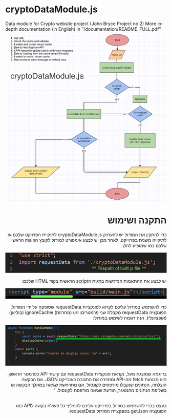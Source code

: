 # cryptoDataModule.js
Data module for Crypto website project (John Bryce Project no.2)
More in-depth documentation (in English) in "/documentation/README_FULL.pdf"
![plot](./documentation/DataModule_Flowchart_v2.png)
<div dir="rtl">
<h1>התקנה ושימוש</h1>
כדי להתקין את המודול יש להעתיק cryptoDataModule.js לתיקיית הפרויקט שלכם או לתיקייה משנית בפרוייקט. לאחר מכן יש לבצע אימפורט למודול לקובץ הmain הראשי שלכם כמו שמופיע להלן:

![plot](./documentation/DataModule_ImportStatement.png)

יש לבצע את ההתאמות הנדרשות בתגית הscript הראשית בקוד HTML שלכם:

![plot](./documentation/HTML_ScriptTag.png)

כדי להשתמש במודול עליכם לקרוא לפונקציית requestData שסופקה על ידי המודול. הפונקציה requestData מקבלת שני פרמטרים: url (מחרוזת) וignoreCache (בוליאן) (אופציונלי). הנה דוגמה לשימוש במודול:

![plot](./documentation/DataModule_requestData_Usage.png)

בדוגמה שמוצגת מעל, נקראת פונקציית requestData עם קישור API כפרמטר הראשון. היא מבצעת fetch מה-API ומחזירה את התגובה כאובייקט JSON. אם הבקשה הוצלחה, הנתונים שנקבלו מודפסים לקונסול. אם מתרחשת שגיאה במהלך הבקשה או בשליפת הנתונים מהמאגר, הודעת שגיאה מודפסת לקונסול. "

<br>
בעצם בכדי להשתמש במודול בפרוייקט עליכם להחליף כל פעולת בקשה לAPI כמו הפונקציה getJson בפונקציית המודול requestData.
</div>